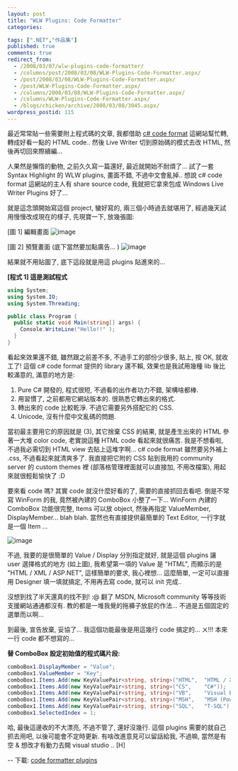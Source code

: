 ```yaml
---
layout: post
title: "WLW Plugins: Code Formatter"
categories:

tags: [".NET","作品集"]
published: true
comments: true
redirect_from:
  - /2008/03/07/wlw-plugins-code-formatter/
  - /columns/post/2008/03/08/WLW-Plugins-Code-Formatter.aspx/
  - /post/2008/03/08/WLW-Plugins-Code-Formatter.aspx/
  - /post/WLW-Plugins-Code-Formatter.aspx/
  - /columns/2008/03/08/WLW-Plugins-Code-Formatter.aspx/
  - /columns/WLW-Plugins-Code-Formatter.aspx/
  - /blogs/chicken/archive/2008/03/08/3045.aspx/
wordpress_postid: 115
---
```


最近常常貼一些需要附上程式碼的文章, 我都借助 [c# code format](http://manoli.net/csharpformat/) 這網站幫忙轉, 轉成好看一點的 HTML code.. 然後 Live Writer 切到原始碼的模式去改 HTML, 然後再切回來際續編... 

人果然是懶惰的動物, 之前久久寫一篇還好, 最近就開始不耐煩了... 試了一套 Syntax Highlight 的 WLW plugins, 畫面不錯, 不過中文會亂掉.. 想說 c# code format 這網站的主人有 share source code, 我就把它拿來包成 Windows Live Writer Plugins 好了... 

就是這念頭開始寫這個 project, 蠻好寫的, 兩三個小時過去就堪用了, 經過幾天試用慢慢改成現在的樣子, 先現寶一下, 放幾張圖: 

[圖 1] 編輯畫面
![image](/images/2008-03-08-wlw-plugins-code-formatter/image_5.png)

[圖 2] 預覽畫面 (底下當然要加點廣告... )
![image](/images/2008-03-08-wlw-plugins-code-formatter/image3.png)

結果就不用貼圖了, 底下這段就是用這 plugins 貼進來的... 

**[程式 1] 這是測試程式**

```csharp
using System;
using System.IO;
using System.Threading;

public class Program {
  public static void Main(string[] args) {
    Console.WriteLine("Hello!!" );
  }
}
```

看起來效果還不錯, 雖然跟之前差不多, 不過手工的部份少很多, 貼上, 按 OK, 就收工了! 這個 c# code format 提供的 library 還不賴, 效果也是我試用幾種 lib 後比較滿意的, 滿意的地方是: 

1. Pure C# 開發的, 程式很短, 不過看的出作者功力不錯, 架構啥都棒. 
2. 用習慣了, 之前都用它網站版本的. 很熟悉它轉出來的格式. 
3. 轉出來的 code 比較乾淨. 不過它需要另外搭配它的 CSS. 
4. Unicode, 沒有什麼中文亂碼的問題.

當初最主要用它的原因就是 (3), 其它捨棄 CSS 的結果, 就是產生出來的 HTML 參著一大堆 color code, 老實說這種 HTML code 看起來就很痛苦. 我是不想看啦, 不過我必需切到 HTML view 去貼上這堆字啊...  c# code format 雖然要另外補上 .css, 不過看起來就清爽多了. 我直接把它附的 CSS 貼到我用的 community server 的 custom themes 裡 (部落格管理裡面就可以直接加, 不用改檔案), 用起來就很輕鬆愉快了 :D 

要來看 code 嗎? 其實 code 就沒什麼好看的了, 需要的直接抓回去看吧. 倒是不常寫 WinForm 的我, 竟然被內建的 ComboBox 小整了一下... WinForm 內建的 ComboBox 功能很完整, Items 可以放 object, 然後再指定 ValueMember, DisplayMember... blah blah. 當然也有直接提供最簡單的 Text Editor, 一行字就是一個 Item ... 

![image](/images/2008-03-08-wlw-plugins-code-formatter/image_8.png)

不過, 我要的是很簡單的 Value / Display 分別指定就好, 就是這個 plugins 讓 user 選擇格式的地方 (如上圖), 我希望第一項的 Value 是 "HTML", 而顯示的是 "HTML / XML / ASP.NET", 這樣簡單的要求, 我心裡想... 這麼簡單, 一定可以直接用 Designer 填一填就搞定, 不用再去寫 code, 就可以 init 完成.. 

沒想到找了半天還真的找不到! :@ 翻了 MSDN, Microsoft community 等等技術支援網站通通都沒有. 教的都是一堆我覺的拖褲子放屁的作法... 不過是五個固定的選單而以啊... 

到最後, 宣告放棄, 妥協了... 我這個功能最後是用這幾行 code 搞定的... ㄨ!!! 本來一行 code 都不想寫的... 

**替 ComboBox 設定初始值的程式碼片段:**

```csharp
comboBox1.DisplayMember = "Value";
comboBox1.ValueMember = "Key";
comboBox1.Items.Add(new KeyValuePair<string, string>("HTML",  "HTML / XML / ASP.NET"));
comboBox1.Items.Add(new KeyValuePair<string, string>("CS",    "C#"));
comboBox1.Items.Add(new KeyValuePair<string, string>("VB",    "Visual Basic.NET"));
comboBox1.Items.Add(new KeyValuePair<string, string>("MSH",   "MSH (PowerShell)"));
comboBox1.Items.Add(new KeyValuePair<string, string>("SQL",   "T-SQL"));
comboBox1.SelectedIndex = 1;
```

哈, 最後這邊收的不大漂亮, 不過不管了, 還好沒幾行. 這個 plugins 需要的就自己抓去用吧, 以後可能會不定時更新. 有啥改進意見可以留話給我, 不過嘛, 當然是有空 & 想改才有動力去開 visual studio .. [H] 

--
下載: [code formatter plugins](http://www.chicken-house.net/files/chicken/ChickenHouse.LiveWriterAddIns.zip)
